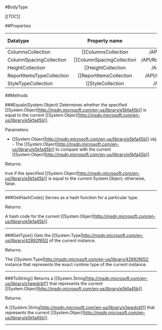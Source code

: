 #BodyType

[[_TOC_]]

##Properties

|Datatype|Property name|Property description|Default Value|
|:-------|:----------:|:-----------------:|:-----------:|
|ColumnsCollection|[[ColumnsCollection|/API/Rdl/CodeSamples/Rdl_BodyType_ColumnsCollection]]||null|
|ColumnSpacingCollection|[[ColumnSpacingCollection|/API/Rdl/CodeSamples/Rdl_BodyType_ColumnSpacingCollection]]||null|
|HeightCollection|[[HeightCollection|/API/Rdl/CodeSamples/Rdl_BodyType_HeightCollection]]||null|
|ReportItemsTypeCollection|[[ReportItemsCollection|/API/Rdl/CodeSamples/Rdl_BodyType_ReportItemsCollection]]||null|
|StyleTypeCollection|[[StyleCollection|/API/Rdl/CodeSamples/Rdl_BodyType_StyleCollection]]||null|


##Methods

###Equals(System.Object)
Determines whether the specified [[System.Object|http://msdn.microsoft.com/en-us/library/e5kfa45b]] is equal to the current [[System.Object|http://msdn.microsoft.com/en-us/library/e5kfa45b]].

Parameters: 

* [[System.Object|http://msdn.microsoft.com/en-us/library/e5kfa45b]] obj  - The [[System.Object|http://msdn.microsoft.com/en-us/library/e5kfa45b]] to compare with the current [[System.Object|http://msdn.microsoft.com/en-us/library/e5kfa45b]].





Returns:

true if the specified [[System.Object|http://msdn.microsoft.com/en-us/library/e5kfa45b]] is equal to the current System.Object; otherwise, false.


---


###GetHashCode()
 Serves as a hash function for a particular type.  





Returns:

A hash code for the current [[System.Object|http://msdn.microsoft.com/en-us/library/e5kfa45b]].


---


###GetType()
Gets the [[System.Type|http://msdn.microsoft.com/en-us/library/42892f65]] of the current instance.





Returns:

The [[System.Type|http://msdn.microsoft.com/en-us/library/42892f65]] instance that represents the exact runtime type of the current instance.


---


###ToString()
Returns a [[System.String|http://msdn.microsoft.com/en-us/library/s1wwdcbf]] that represents the current [[System.Object|http://msdn.microsoft.com/en-us/library/e5kfa45b]].





Returns:

A [[System.String|http://msdn.microsoft.com/en-us/library/s1wwdcbf]] that represents the current [[System.Object|http://msdn.microsoft.com/en-us/library/e5kfa45b]].


---


